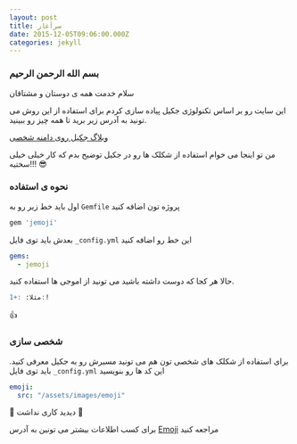 ```yaml
---
layout: post
title: سرآغاز
date: 2015-12-05T09:06:00.000Z
categories: jekyll
---
```


### بسم الله الرحمن الرحیم

سلام خدمت همه ی دوستان و مشتاقان

این سایت رو بر اساس تکنولوژی جکیل پیاده سازی کردم
برای استفاده از این روش می تونید به آدرس زیر برید تا همه چیز رو ببینید.

[وبلاگ جکیل روی دامنه شخصی](http://mehdix.ir/jekyll-structure.html) 


من تو اینجا می خوام استفاده از شکلک ها رو در جکیل توضیح بدم که کار خیلی خیلی سختیه!!! :sunglasses:

### نحوه ی استفاده

اول باید خط زیر رو به `Gemfile` پروژه تون اضافه کنید

```ruby
gem 'jemoji'
```

بعدش باید توی فایل `_config.yml` این خط رو اضافه کنید

```yml
gems:
  - jemoji
```

حالا هر کجا که دوست داشته باشید می تونید از اموجی ها استفاده کنید.

```markdown
مثلا: :+1:!
```

:+1:

### شخصی سازی

برای استفاده از شکلک های شخصی تون هم می تونید مسیرش رو به جکیل معرفی کنید.
باید توی فایل `_config.yml` این کد ها رو بنویسید

```yml
emoji:
  src: "/assets/images/emoji"
```
:large_blue_circle: دیدید کاری نداشت :large_blue_circle:

برای کسب اطلاعات بیشتر می تونین به آدرس [Emoji] مراجعه کنید

[Emoji]: https://github.com/github/gemoji